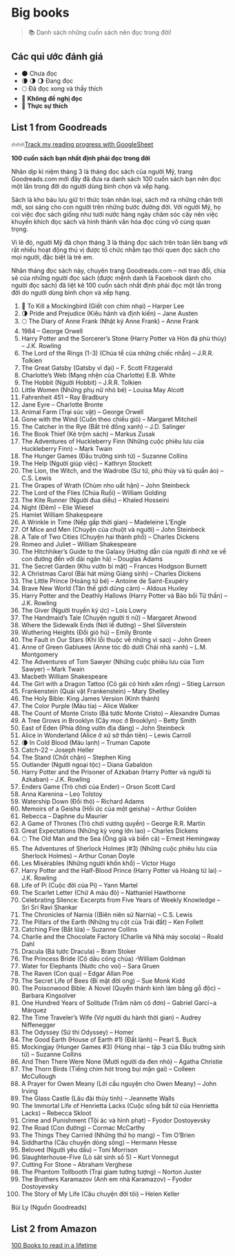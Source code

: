 # Big books

> :books: Danh sách những cuốn sách nên đọc trong đời!

## Các qui ước đánh giá

- 🌑 Chưa đọc
- 🌘 🌗 🌖 Đang đọc
- 🌕 Đã đọc xong và thấy thích
- 🌝 **Không đề nghị đọc**
- 🌟 **Thực sự thích**

## List 1 from Goodreads

🔥🔥🔥[Track my reading progress with GoogleSheet](https://docs.google.com/spreadsheets/d/1gKkxHf6vFP8y_WdcckLQl9bDAlrujZBuqBn1Ckns2iM/edit?usp=sharing)

**100 cuốn sách bạn nhất định phải đọc trong đời**

Nhân dịp kỉ niệm tháng 3 là tháng đọc sách của người Mỹ, trang Goodreads.com mới đây đã đưa ra danh sách 100 cuốn sách bạn nên đọc một lần trong đời do người dùng bình chọn và xếp hạng.

Sách là kho báu lưu giữ tri thức toàn nhân loại, sách mở ra những chân trời mới, soi sáng cho con người trên những bước đường đời. Với người Mỹ, họ coi việc đọc sách giống như tưới nước hàng ngày chăm sóc cây nên việc khuyến khích đọc sách và hình thành văn hóa đọc cũng vô cùng quan trọng.

Vì lẽ đó, người Mỹ đã chọn tháng 3 là tháng đọc sách trên toàn liên bang với rất nhiều hoạt động thú vị được tổ chức nhằm tạo thói quen đọc sách cho mọi người, đặc biệt là trẻ em.

Nhân tháng đọc sách này, chuyên trang Goodreads.com – nơi trao đổi, chia sẻ của những người đọc sách (được mệnh danh là Facebook dành cho người đọc sách) đã liệt kê 100 cuốn sách nhất định phải đọc một lần trong đời do người dùng bình chọn và xếp hạng.

1. 🌟 To Kill a Mockingbird (Giết con chim nhại) – Harper Lee
2. 🌗 Pride and Prejudice (Kiêu hãnh và định kiến) – Jane Austen
3. 🌕 The Diary of Anne Frank (Nhật ký Anne Frank) – Anne Frank
4. 1984 – George Orwell
5. Harry Potter and the Sorcerer’s Stone (Harry Potter và Hòn đá phù thủy) – J.K. Rowling
6. The Lord of the Rings (1-3) (Chúa tể của những chiếc nhẫn) – J.R.R. Tolkien
7. The Great Gatsby (Gatsby vĩ đại) – F. Scott Fitzgerald
8. Charlotte’s Web (Mạng nhện của Charlotte) E.B. White
9. The Hobbit (Người Hobbit) – J.R.R. Tolkien
10. Little Women (Những phụ nữ nhỏ bé) – Louisa May Alcott
11. Fahrenheit 451 – Ray Bradbury
12. Jane Eyre – Charlotte Bronte
13. Animal Farm (Trại súc vật) – George Orwell
14. Gone with the Wind (Cuốn theo chiều gió) – Margaret Mitchell
15. The Catcher in the Rye (Bắt trẻ đồng xanh) – J.D. Salinger
16. The Book Thief (Kẻ trộm sách) – Markus Zusak
17. The Adventures of Huckleberry Finn (Những cuộc phiêu lưu của Huckleberry Finn) – Mark Twain
18. The Hunger Games (Đấu trường sinh tử) – Suzanne Collins
19. The Help (Người giúp việc) – Kathryn Stockett
20. The Lion, the Witch, and the Wadrobe (Sư tử, phù thủy và tủ quần áo) – C.S. Lewis
21. The Grapes of Wrath (Chùm nho uất hận) – John Steinbeck
22. The Lord of the Flies (Chúa Ruồi) – William Golding
23. The Kite Runner (Người đua diều) – Khaled Hosseini
24. Night (Đêm) – Elie Wiesel
25. Hamlet William Shakespeare
26. A Wrinkle in Time (Nếp gấp thời gian) – Madeleine L’Engle
27. Of Mice and Men (Chuyện của chuột và người) – John Steinbeck
28. A Tale of Two Cities (Chuyện hai thành phố) – Charles Dickens
29. Romeo and Juliet – William Shakespeare
30. The Hitchhiker’s Guide to the Galaxy (Hướng dẫn của người đi nhờ xe về con đường đến với dải ngân hà) – Douglas Adams
31. The Secret Garden (Khu vườn bí mật) – Frances Hodgson Burnett
32. A Christmas Carol (Bài hát mừng Giáng sinh) – Charles Dickens
33. The Little Prince (Hoàng tử bé) – Antoine de Saint-Exupéry
34. Brave New World (Tân thế giới dũng cảm) – Aldous Huxley
35. Harry Potter and the Deathly Hallows (Harry Potter và Bảo bối Tử thần) – J.K. Rowling
36. The Giver (Người truyền ký ức) – Lois Lowry
37. The Handmaid’s Tale (Chuyện người tì nữ) – Margaret Atwood
38. Where the Sidewalk Ends (Nơi lề đường) – Shel Silverstein
39. Wuthering Heights (Đồi gió hú) – Emily Bronte
40. The Fault in Our Stars (Khi lỗi thuộc về những vì sao) – John Green
41. Anne of Green Gabluees (Anne tóc đỏ dưới Chái nhà xanh) – L.M. Montgomery
42. The Adventures of Tom Sawyer (Những cuộc phiêu lưu của Tom Sawyer) – Mark Twain
43. Macbeth William Shakespeare
44. The Girl with a Dragon Tattoo (Cô gái có hình xăm rồng) – Stieg Larrson
45. Frankenstein (Quái vật Frankenstein) – Mary Shelley
46. The Holy Bible: King James Version (Kinh thánh)
47. The Color Purple (Màu tía) – Alice Walker
48. The Count of Monte Cristo (Bá tước Monte Cristo) – Alexandre Dumas
49. A Tree Grows in Brooklyn (Cây mọc ở Brooklyn) – Betty Smith
50. East of Eden (Phía đông vườn địa đàng) – John Steinbeck
51. Alice in Wonderland (Alice ở xứ sở thần tiên) – Lewis Carroll
52. 🌘 In Cold Blood (Máu lạnh) – Truman Capote
53. Catch-22 – Joseph Heller
54. The Stand (Chốt chặn) – Stephen King
55. Outlander (Người ngoại tộc) – Diana Gabaldon
56. Harry Potter and the Prisoner of Azkaban (Harry Potter và người tù Azkaban) – J.K. Rowling
57. Enders Game (Trò chơi của Ender) – Orson Scott Card
58. Anna Karenina – Leo Tolstoy
59. Watership Down (Đồi thỏ) – Richard Adams
60. Memoirs of a Geisha (Hồi ức của một geisha) – Arthur Golden
61. Rebecca – Daphne du Maurier
62. A Game of Thrones (Trò chơi vương quyền) – George R.R. Martin
63. Great Expectations (Những kỳ vọng lớn lao) – Charles Dickens
64. 🌕 The Old Man and the Sea (Ông già và biển cả) – Ernest Hemingway
65. The Adventures of Sherlock Holmes (#3) (Những cuộc phiêu lưu của Sherlock Holmes) – Arthur Conan Doyle
66. Les Misérables (Những người khốn khổ) – Victor Hugo
67. Harry Potter and the Half-Blood Prince (Harry Potter và Hoàng tử lai) – J.K. Rowling
68. Life of Pi (Cuộc đời của Pi) – Yann Martel
69. The Scarlet Letter (Chữ A màu đỏ) – Nathaniel Hawthorne
70. Celebrating Silence: Excerpts from Five Years of Weekly Knowledge – Sri Sri Ravi Shankar
71. The Chronicles of Narnia ((Biên niên sử Narnia) – C.S. Lewis
72. The Pillars of the Earth (Những trụ cột của Trái đất) – Ken Follett
73. Catching Fire (Bắt lửa) – Suzanne Collins
74. Charlie and the Chocolate Factory (Charlie và Nhà máy socola) – Roald Dahl
75. Dracula (Bá tước Dracula) – Bram Stoker
76. The Princess Bride (Cô dâu công chúa) -William Goldman
77. Water for Elephants (Nước cho voi) – Sara Gruen
78. The Raven (Con quạ) – Edgar Allan Poe
79. The Secret Life of Bees (Bí mật đời ong) – Sue Monk Kidd
80. The Poisonwood Bible: A Novel (Quyển thánh kinh làm bằng gỗ độc) – Barbara Kingsolver
81. One Hundred Years of Solitude (Trăm năm cô đơn) – Gabriel Garcí¬a Márquez
82. The Time Traveler’s Wife (Vợ người du hành thời gian) – Audrey Niffenegger
83. The Odyssey (Sử thi Odyssey) – Homer
84. The Good Earth (House of Earth #1) (Đất lành) – Pearl S. Buck
85. Mockingjay (Hunger Games #3) (Húng nhại – tập 3 của Đấu trường sinh tử) – Suzanne Collins
86. And Then There Were None (Mười người da đen nhỏ) – Agatha Christie
87. The Thorn Birds (Tiếng chim hót trong bụi mận gai) – Colleen McCullough
88. A Prayer for Owen Meany (Lời cầu nguyện cho Owen Meany) – John Irving
89. The Glass Castle (Lâu đài thủy tinh) – Jeannette Walls
90. The Immortal Life of Henrietta Lacks (Cuộc sống bất tử của Henrietta Lacks) – Rebecca Skloot
91. Crime and Punishment (Tội ác và hình phạt) – Fyodor Dostoyevsky
92. The Road (Con đường) – Cormac McCarthy
93. The Things They Carried (Những thứ họ mang) – Tim O’Brien
94. Siddhartha (Câu chuyện dòng sông) – Hermann Hesse
95. Beloved (Người yêu dấu) – Toni Morrison
96. Slaughterhouse-Five (Lò sát sinh số 5) – Kurt Vonnegut
97. Cutting For Stone – Abraham Verghese
98. The Phantom Tollbooth (Trại giam tưởng tượng) – Norton Juster
99. The Brothers Karamazov (Anh em nhà Karamazov) – Fyodor Dostoyevsky
100. The Story of My Life (Câu chuyện đời tôi) – Helen Keller

Bùi Ly (Nguồn Goodreads)

## List 2 from Amazon 

[100 Books to read in a lifetime](https://www.amazon.com/l/ref=mh_rd_l?node=8192263011)
